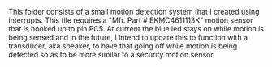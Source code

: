 This folder consists of a small motion detection system that I created using interrupts. This file requires a "Mfr. Part #
EKMC4611113K" motion sensor that is hooked up to pin PC5. At current the blue led stays on while motion is being sensed and in the future, I intend to update this to function with a transducer, aka speaker, to have that going off while motion is being detected so as to be more similar to a security motion sensor.
